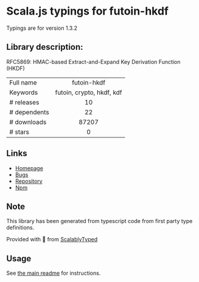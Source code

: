 
# Scala.js typings for futoin-hkdf

Typings are for version 1.3.2

## Library description:
RFC5869: HMAC-based Extract-and-Expand Key Derivation Function (HKDF)

|                    |                 |
| ------------------ | :-------------: |
| Full name          | futoin-hkdf |
| Keywords           | futoin, crypto, hkdf, kdf |
| # releases         | 10 |
| # dependents       | 22 |
| # downloads        | 87207 |
| # stars            | 0 |

## Links
- [Homepage](https://github.com/futoin/util-js-hkdf#readme)
- [Bugs](https://github.com/futoin/util-js-hkdf/issues)
- [Repository](https://github.com/futoin/util-js-hkdf)
- [Npm](https://www.npmjs.com/package/futoin-hkdf)
    


## Note
This library has been generated from typescript code from first party type definitions.

Provided with :purple_heart: from [ScalablyTyped](https://github.com/oyvindberg/ScalablyTyped)

## Usage
See [the main readme](../../readme.md) for instructions.


